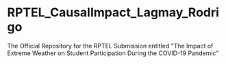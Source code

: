 # RPTEL_CausalImpact_Lagmay_Rodrigo
The Official Repository for the RPTEL Submission entitled "The Impact of Extreme Weather on Student Participation During the COVID-19 Pandemic"
